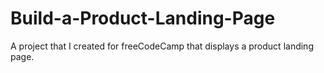 # Build-a-Product-Landing-Page
A project that I created for freeCodeCamp that displays a product landing page.
